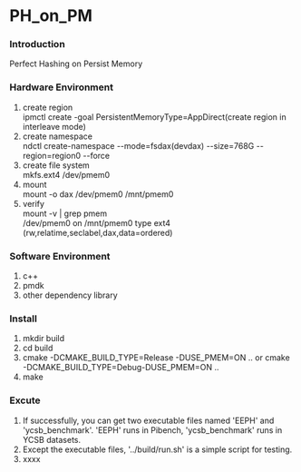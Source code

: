 # PH_on_PM

### Introduction
Perfect Hashing on Persist Memory

### Hardware Environment
1. create region  
    ipmctl create -goal PersistentMemoryType=AppDirect(create region in interleave mode)
2. create namespace  
    ndctl create-namespace --mode=fsdax(devdax) --size=768G --region=region0 --force
3. create file system  
    mkfs.ext4 /dev/pmem0
4. mount  
    mount -o dax /dev/pmem0 /mnt/pmem0
5. verify  
    mount -v | grep pmem  
    /dev/pmem0 on /mnt/pmem0 type ext4 (rw,relatime,seclabel,dax,data=ordered)

### Software Environment
1. c++
2. pmdk
3. other dependency library

### Install

1.  mkdir build
2.  cd build
3.  cmake -DCMAKE_BUILD_TYPE=Release -DUSE_PMEM=ON .. or cmake -DCMAKE_BUILD_TYPE=Debug-DUSE_PMEM=ON ..
4.  make

### Excute

1.  If successfully, you can get two executable files named 'EEPH' and 'ycsb_benchmark'. 'EEPH'  runs in Pibench, 'ycsb_benchmark' runs in YCSB datasets.
2.  Except the executable files, '../build/run.sh' is a simple script for testing.
3.  xxxx
